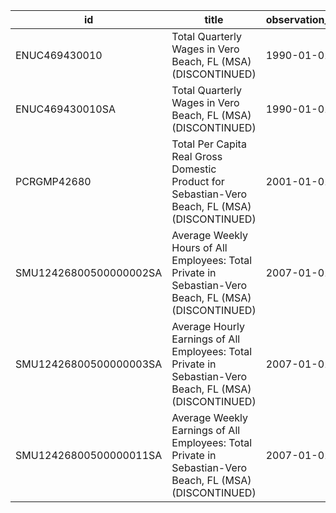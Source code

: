 | id                     | title                                                                                                    | observation_start   | observation_end   |
|------------------------|----------------------------------------------------------------------------------------------------------|---------------------|-------------------|
| ENUC469430010          | Total Quarterly Wages in Vero Beach, FL (MSA) (DISCONTINUED)                                             | 1990-01-01          | 2012-10-01        |
| ENUC469430010SA        | Total Quarterly Wages in Vero Beach, FL (MSA) (DISCONTINUED)                                             | 1990-01-01          | 2012-10-01        |
| PCRGMP42680            | Total Per Capita Real Gross Domestic Product for Sebastian-Vero Beach, FL (MSA) (DISCONTINUED)           | 2001-01-01          | 2017-01-01        |
| SMU12426800500000002SA | Average Weekly Hours of All Employees: Total Private in Sebastian-Vero Beach, FL (MSA) (DISCONTINUED)    | 2007-01-01          | 2022-03-01        |
| SMU12426800500000003SA | Average Hourly Earnings of All Employees: Total Private in Sebastian-Vero Beach, FL (MSA) (DISCONTINUED) | 2007-01-01          | 2022-03-01        |
| SMU12426800500000011SA | Average Weekly Earnings of All Employees: Total Private in Sebastian-Vero Beach, FL (MSA) (DISCONTINUED) | 2007-01-01          | 2022-03-01        |